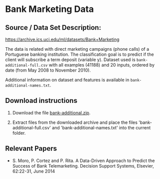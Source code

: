 # Bank Marketing Data

## Source / Data Set Description:
<https://archive.ics.uci.edu/ml/datasets/Bank+Marketing>

The data is related with direct marketing campaigns (phone calls) of a Portuguese banking institution. The classification goal is to predict if the client will subscribe a term deposit (variable y). Dataset used is `bank-additional-full.csv` with all examples (41188) and 20
inputs, ordered by date (from May 2008 to November 2010).

Additional information on dataset and features is available in `bank-additional-names.txt`.

## Download instructions

1. Download the file [bank-additional.zip](https://archive.ics.uci.edu/ml/machine-learning-databases/00222/bank-additional.zip).

2. Extract files from the downloaded archive and place the files 'bank-additional-full.csv' and 'bank-additional-names.txt' into the current folder.

## Relevant Papers

* S. Moro, P. Cortez and P. Rita. A Data-Driven Approach to Predict the Success of Bank Telemarketing. Decision Support Systems, Elsevier, 62:22-31, June 2014
